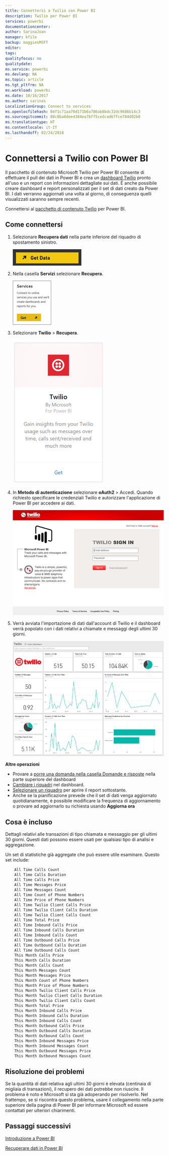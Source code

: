 ```yaml
---
title: Connettersi a Twilio con Power BI
description: Twilio per Power BI
services: powerbi
documentationcenter: 
author: SarinaJoan
manager: kfile
backup: maggiesMSFT
editor: 
tags: 
qualityfocus: no
qualitydate: 
ms.service: powerbi
ms.devlang: NA
ms.topic: article
ms.tgt_pltfrm: NA
ms.workload: powerbi
ms.date: 10/16/2017
ms.author: sarinas
LocalizationGroup: Connect to services
ms.openlocfilehash: 04f1c71aa70d171b6a786ab8bdc32dc9686b14c3
ms.sourcegitcommit: 88c8ba8dee4384ea7bff5cedcad67fce784d92b0
ms.translationtype: HT
ms.contentlocale: it-IT
ms.lasthandoff: 02/24/2018
---
```

# <a name="connect-to-twilio-with-power-bi"></a>Connettersi a Twilio con Power BI
Il pacchetto di contenuto Microsoft Twilio per Power BI consente di effettuare il pull dei dati in Power BI e crea un [dashboard Twilio](https://powerbi.microsoft.com/integrations/twilio) pronto all'uso e un report con informazioni dettagliate sui dati. È anche possibile creare dashboard e report personalizzati per il set di dati creato da Power BI. I dati verranno aggiornati una volta al giorno, di conseguenza quelli visualizzati saranno sempre recenti.

Connettersi al [pacchetto di contenuto Twilio](https://app.powerbi.com/getdata/services/twilio) per Power BI.

## <a name="how-to-connect"></a>Come connettersi
1. Selezionare **Recupera dati** nella parte inferiore del riquadro di spostamento sinistro.
   
   ![](media/service-connect-to-twilio/pbi_getdata.png) 
2. Nella casella **Servizi** selezionare **Recupera**.
   
   ![](media/service-connect-to-twilio/pbi_getservices.png) 
3. Selezionare **Twilio** \> **Recupera**.
   
   ![](media/service-connect-to-twilio/twilio.png)
4. In **Metodo di autenticazione** selezionare **oAuth2** \> Accedi. Quando richiesto specificare le credenziali Twilio e autorizzare l'applicazione di Power BI per accedere ai dati.
   
   ![](media/service-connect-to-twilio/pbi_twilio_login.png)
5. Verrà avviata l'importazione di dati dall'account di Twilio e il dashboard verrà popolato con i dati relativi a chiamate e messaggi degli ultimi 30 giorni. 
   
   ![](media/service-connect-to-twilio/pbi_twilio_db.png)

**Altre operazioni**

* Provare a [porre una domanda nella casella Domande e risposte](power-bi-q-and-a.md) nella parte superiore del dashboard
* [Cambiare i riquadri](service-dashboard-edit-tile.md) nel dashboard.
* [Selezionare un riquadro](service-dashboard-tiles.md) per aprire il report sottostante.
* Anche se la pianificazione prevede che il set di dati venga aggiornato quotidianamente, è possibile modificare la frequenza di aggiornamento o provare ad aggiornarlo su richiesta usando **Aggiorna ora**

## <a name="whats-included"></a>Cosa è incluso
Dettagli relativi alle transazioni di tipo chiamata e messaggio per gli ultimi 30 giorni. Questi dati possono essere usati per qualsiasi tipo di analisi e aggregazione.

Un set di statistiche già aggregate che può essere utile esaminare. Questo set include:

        All Time Calls Count  
        All Time Calls Duration  
        All Time Calls Price  
        All Time Messages Price  
        All Time Messages Count  
        All Time Count of Phone Numbers  
        All Time Price of Phone Numbers  
        All Time Twilio Client Calls Price  
        All Time Twilio Client Calls Duration  
        All Time Twilio Client Calls Count  
        All Time Total Price  
        All Time Inbound Calls Price  
        All Time Inbound Calls Duration  
        All Time Inbound Calls Count  
        All Time Outbound Calls Price  
        All Time Outbound Calls Duration  
        All Time Outbound Calls Count  
        This Month Calls Price  
        This Month Calls Duration  
        This Month Calls Count  
        This Month Messages Count  
        This Month Messages Price  
        This Month Count of Phone Numbers  
        This Month Price of Phone Numbers  
        This Month Twilio Client Calls Price  
        This Month Twilio Client Calls Duration  
        This Month Twilio Client Calls Count  
        This Month Total Price  
        This Month Inbound Calls Price  
        This Month Inbound Calls Duration  
        This Month Inbound Calls Count  
        This Month Outbound Calls Price  
        This Month Outbound Calls Duration  
        This Month Outbound Calls Count  
        This Month Inbound Messages Price  
        This Month Inbound Messages Count  
        This Month Outbound Messages Price  
        This Month Outbound Messages Count

## <a name="troubleshooting"></a>Risoluzione dei problemi
Se la quantità di dati relativa agli ultimi 30 giorni è elevata (centinaia di migliaia di transazioni), il recupero dei dati potrebbe non riuscire. Il problema è noto e Microsoft si sta già adoperando per risolverlo. Nel frattempo, se si riscontra questo problema, usare il collegamento nella parte superiore della pagina di Power BI per informare Microsoft ed essere contattati per ulteriori chiarimenti.

## <a name="next-steps"></a>Passaggi successivi
[Introduzione a Power BI](service-get-started.md)

[Recuperare dati in Power BI](service-get-data.md)

